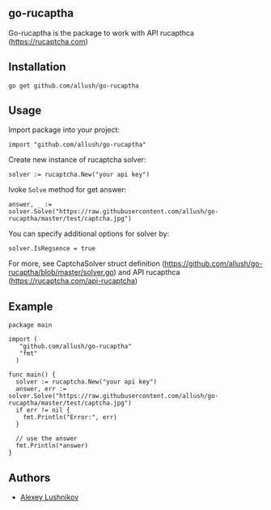 go-rucaptha
-----------

Go-rucaptha is the package to work with API rucapthca (https://rucaptcha.com)


Installation
------------

```
go get github.com/allush/go-rucaptha
```


Usage
-----

Import package into your project:

```
import "github.com/allush/go-rucaptha"
```

Create new instance of rucaptcha solver:

```
solver := rucaptcha.New("your api key")
```

Ivoke `Solve` method for get answer:

```
answer, _ := solver.Solve("https://raw.githubusercontent.com/allush/go-rucaptha/master/test/captcha.jpg")
```

You can specify additional options for solver by:
```
solver.IsRegsence = true
```
For more, see CaptchaSolver struct definition (https://github.com/allush/go-rucaptha/blob/master/solver.go) and API rucapthca (https://rucaptcha.com/api-rucaptcha)

Example
-----

```
package main

import (
   "github.com/allush/go-rucaptha"
   "fmt"
  )

func main() {
  solver := rucaptcha.New("your api key")
  answer, err := solver.Solve("https://raw.githubusercontent.com/allush/go-rucaptha/master/test/captcha.jpg")
  if err != nil {
    fmt.Println("Error:", err)
  }

  // use the answer
  fmt.Println(*answer)
}
```


Authors
-------

  * [Alexey Lushnikov](https://github.com/allush)
